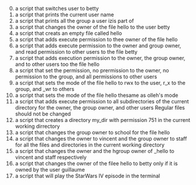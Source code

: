 0. a script that switches user to betty
1. a script that prints the current user name
2. a script that prints all the group a user izis part of
3. a script that changes the owner of the file hello to the user betty
4. a script that creats an empty file called hello
5. a script that adds execute permission to thee owner of the file hello
6. a script that adds execute permission to the  owner and group owner, and read permission to other users to the file betty
7. a script that adds execution permission to the owner, the group owner, and to other users too the file hello
8. a script that set the permission, no prermission to the owner, no permission to the group, and all permissions to other users
9. a script that sets the mode of the file hello to rwx to the user, r_x to the group, and _wr to others
10. a script that sets the mode of the file hello thesame as olleh's mode
11. a script that adds execute permission to all subdirectories of the current directory for the owner, the group owner, and other users
Regular files should not be changed
12. a script that creates a directory my_dir with permission 751 in the current working dirrectory
13. a script that changes the group owner to school for the file hello
14. a script that changes the owner to vincent and the group owner to staff for all the files and directories in the current working directory
15. a script that changes the owner and the hgroup owner of _hello to vincent and staff respectively
16. a script that changes the owner of the filee hello to betty only if it is owned by the user guillaume
17. a script that will play the StarWars IV episode in the terminal
